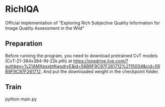 # RichIQA

Official implementation of “Exploring Rich Subjective Quality Information for Image Quality Assessment in the Wild”

## Preparation

Before running the program, you need to download pretrained CvT models (CvT-21-384x384-IN-22k.pth) at https://onedrive.live.com/?authkey=%21AMXesxbtKwsdryE&id=56B9F9C97F261712%2115004&cid=56B9F9C97F261712. And put the downloaded weight in the checkpoint folder.

## Train
python main.py


